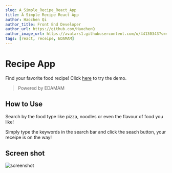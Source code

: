```yaml
---
slug: A_Simple_Recipe_React_App
title: A Simple Recipe React App
author: Haochen Qi
author_title: Front End Developer
author_url: https://github.com/HaochenQ
author_image_url: https://avatars1.githubusercontent.com/u/44130343?s=400&u=a5a4729addf5c5b972d1d6220546273ff6e00eb4&v=4
tags: [react, receipe, EDAMAM]
---
```


# Recipe App

Find your favorite food recipe! Click [here](https://recipe-app.haochenq.vercel.app/) to try the demo.

> Powered by EDAMAM

## How to Use

Search by the food type like pizza, noodles or even the flavour of food you like!<br/>

Simply type the keywords in the search bar and click the seach button, your receipe is on the way!

## Screen shot

![screenshot](https://github.com/HaochenQ/Recipe_App/blob/main/public/recipe-app.png)
